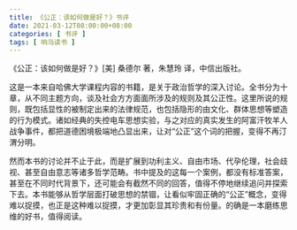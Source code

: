 ```yaml
---
title: 《公正：该如何做是好？》书评
date: 2021-03-12T08:00:00+08:00
categories: [ 书评 ]
tags: [ 响马读书 ]
---
```


《公正：该如何做是好？》[美] 桑德尔 著，朱慧玲 译，中信出版社。

这是一本来自哈佛大学课程内容的书籍，是关于政治哲学的深入讨论。全书分为十章，从不同主题方向，谈及社会方方面面所涉及的规则及其公正性。这里所说的规则，既包括显性的被制定出来的法律规范，也包括隐形的由文化、群体思想等塑造的行为模式。诸如经典的失控电车思想实验，与之对应的真实发生的阿富汗牧羊人战争事件，都把道德困境极端地凸显出来，让对“公正”这个词的把握，变得不再汀渭分明。

然而本书的讨论并不止于此，而是扩展到功利主义、自由市场、代孕伦理，社会歧视、甚至自由意志等诸多哲学范畴。书中提及的这每一个案例，都没有标准答案，甚至在不同时代背景下，还可能会有截然不同的回答，值得不停地继续追问并探索下去。本书能够从哲学层面打破思想的禁锢，让看似牢固正确的“公正”概念，变得难以捉摸，也正是这种难以捉摸，才更加彰显其珍贵和有份量。的确是一本磨练思维的好书，值得阅读。
